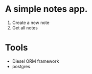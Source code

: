 # A simple notes app.

1. Create a new note
2. Get all notes

# Tools
- Diesel ORM framework
- postgres